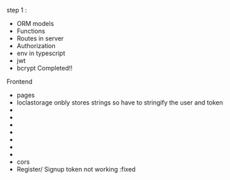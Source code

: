 step 1 :
- ORM models
- Functions
- Routes in server
- Authorization
- env in typescript
- jwt
- bcrypt
Completed!!


Frontend
- pages 
- loclastorage onbly stores strings so have to stringify the user and token
- 
- 
- 
- 
- 
- 
- 
- cors 
- Register/ Signup token not working :fixed